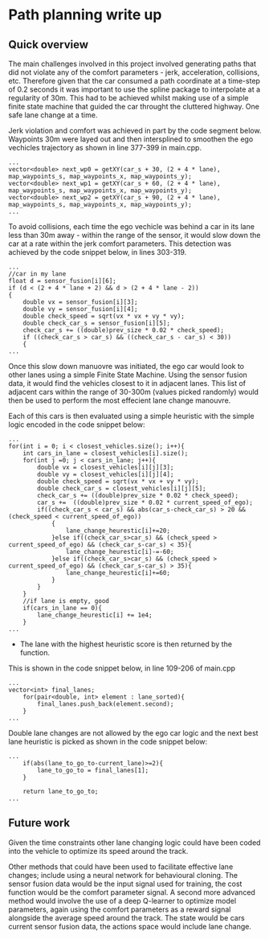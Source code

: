 # Path planning write up
## Quick overview
The main challenges involved in this project involved generating paths
that did not violate any of the comfort parameters - jerk, acceleration, collisions, etc.
Therefore given that the car consumed a path coordinate at a time-step of 0.2 seconds it was important to
use the spline package to interpolate at a regularity of 30m. This had to be achieved whilst making use of a simple finite state machine
that guided the car throught the cluttered highway. One safe lane change at a time.

Jerk violation and comfort was achieved in part by the code segment below. 
Waypoints 30m were layed out and then intersplined to smoothen the ego vechicles trajectory as shown in line 377-399 in 
main.cpp. 
```
...
vector<double> next_wp0 = getXY(car_s + 30, (2 + 4 * lane), map_waypoints_s, map_waypoints_x, map_waypoints_y);
vector<double> next_wp1 = getXY(car_s + 60, (2 + 4 * lane), map_waypoints_s, map_waypoints_x, map_waypoints_y);
vector<double> next_wp2 = getXY(car_s + 90, (2 + 4 * lane), map_waypoints_s, map_waypoints_x, map_waypoints_y);
...
``` 

To avoid collisions, each time the ego vechicle was behind a car in its lane less than 30m away - within the range of the sensor, it would slow 
down the car at a rate within the jerk comfort parameters.  This detection was achieved by the code snippet below, in lines 303-319.
```
...
//car in my lane
float d = sensor_fusion[i][6];
if (d < (2 + 4 * lane + 2) && d > (2 + 4 * lane - 2))
{
	double vx = sensor_fusion[i][3];
	double vy = sensor_fusion[i][4];
	double check_speed = sqrt(vx * vx + vy * vy);
	double check_car_s = sensor_fusion[i][5];
	check_car_s += ((double)prev_size * 0.02 * check_speed);
	if ((check_car_s > car_s) && ((check_car_s - car_s) < 30))
	{ 
...
```

Once this slow down manuovre was initiated, the ego car would look to other lanes using a simple Finite State Machine.
Using the sensor fusion data, it would find the vehicles closest to it in adjacent lanes. This list of adjacent cars within the range of 30-300m (values picked randomly) would then be used to perform the most effecient lane change manouvre. 

Each of this cars is then evaluated using a simple heuristic with the simple logic encoded in the code snippet below:
```
...
for(int i = 0; i < closest_vehicles.size(); i++){
	int cars_in_lane = closest_vehicles[i].size();
	for(int j =0; j < cars_in_lane; j++){
		double vx = closest_vehicles[i][j][3];
		double vy = closest_vehicles[i][j][4];
		double check_speed = sqrt(vx * vx + vy * vy);
		double check_car_s = closest_vehicles[i][j][5];
		check_car_s += ((double)prev_size * 0.02 * check_speed);
		car_s +=  ((double)prev_size * 0.02 * current_speed_of_ego);
		if((check_car_s < car_s) && abs(car_s-check_car_s) > 20 && (check_speed < current_speed_of_ego))
			{
				lane_change_heurestic[i]+=20;
			}else if((check_car_s>car_s) && (check_speed > current_speed_of_ego) && (check_car_s-car_s) < 35){
				lane_change_heurestic[i]-=-60;
			}else if((check_car_s>car_s) && (check_speed > current_speed_of_ego) && (check_car_s-car_s) > 35){
				lane_change_heurestic[i]+=60;
			}
		}
	}
	//if lane is empty, good
	if(cars_in_lane == 0){
		lane_change_heurestic[i] += 1e4;
	}
...
````

* The lane with the highest heuristic score is then returned by the function.

 This is shown in the code snippet below, in line 109-206 of main.cpp


```
...
vector<int> final_lanes;
	for(pair<double, int> element : lane_sorted){
		final_lanes.push_back(element.second);
	}
...
```
Double lane changes are not allowed by the ego car logic and the next best lane heuristic is picked as shown in the code snippet below:
```
...
	if(abs(lane_to_go_to-current_lane)>=2){
		lane_to_go_to = final_lanes[1];
	}
	
	return lane_to_go_to;
...
```
## Future work
Given the time constraints other lane changing logic could have been coded into the vehicle to optimize
its speed around the track.

Other methods that could have been used to facilitate effective lane changes; include using a neural network for behavioural cloning. The sensor fusion data would be the input signal used for training, the cost function would be
the comfort parameter signal. A second more advanced method would involve the use of a deep Q-learner to optimize model parameters, again 
using the comfort parameters as a reward signal alongside the average speed around the track. The state would be cars current sensor fusion data, the actions space would include lane change.
